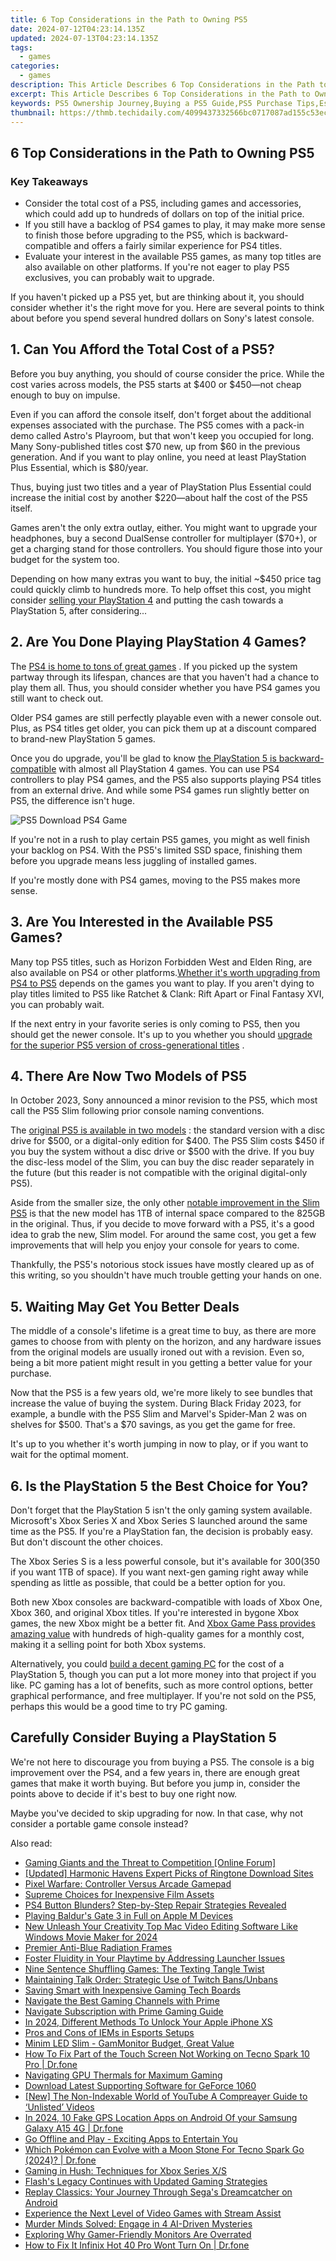 ```yaml
---
title: 6 Top Considerations in the Path to Owning PS5
date: 2024-07-12T04:23:14.135Z
updated: 2024-07-13T04:23:14.135Z
tags:
  - games
categories:
  - games
description: This Article Describes 6 Top Considerations in the Path to Owning PS5
excerpt: This Article Describes 6 Top Considerations in the Path to Owning PS5
keywords: PS5 Ownership Journey,Buying a PS5 Guide,PS5 Purchase Tips,Essential PS5 Upgrade,Optimal PS5 Shopping,PS5 Pre-Ownership Factors,Top PS5 Acquisition Advice
thumbnail: https://thmb.techidaily.com/4099437332566bc0717087ad155c53eccdb95fb25198b821350f08a36ef32c9d.jpg
---
```


## 6 Top Considerations in the Path to Owning PS5

### Key Takeaways

* Consider the total cost of a PS5, including games and accessories, which could add up to hundreds of dollars on top of the initial price.
* If you still have a backlog of PS4 games to play, it may make more sense to finish those before upgrading to the PS5, which is backward-compatible and offers a fairly similar experience for PS4 titles.
* Evaluate your interest in the available PS5 games, as many top titles are also available on other platforms. If you're not eager to play PS5 exclusives, you can probably wait to upgrade.

 If you haven't picked up a PS5 yet, but are thinking about it, you should consider whether it's the right move for you. Here are several points to think about before you spend several hundred dollars on Sony's latest console.

## 1\. Can You Afford the Total Cost of a PS5?

 Before you buy anything, you should of course consider the price. While the cost varies across models, the PS5 starts at $400 or $450—not cheap enough to buy on impulse.

 Even if you can afford the console itself, don't forget about the additional expenses associated with the purchase. The PS5 comes with a pack-in demo called Astro's Playroom, but that won't keep you occupied for long. Many Sony-published titles cost $70 new, up from $60 in the previous generation. And if you want to play online, you need at least PlayStation Plus Essential, which is $80/year.

 Thus, buying just two titles and a year of PlayStation Plus Essential could increase the initial cost by another $220—about half the cost of the PS5 itself.

 Games aren't the only extra outlay, either. You might want to upgrade your headphones, buy a second DualSense controller for multiplayer ($70+), or get a charging stand for those controllers. You should figure those into your budget for the system too.

 Depending on how many extras you want to buy, the initial \~$450 price tag could quickly climb to hundreds more. To help offset this cost, you might consider [selling your PlayStation 4](https://www.makeuseof.com/sell-ps4-where-why-how-much/) and putting the cash towards a PlayStation 5, after considering...

## 2\. Are You Done Playing PlayStation 4 Games?

 The [PS4 is home to tons of great games](https://www.makeuseof.com/tag/best-ps4-exclusives/) . If you picked up the system partway through its lifespan, chances are that you haven't had a chance to play them all. Thus, you should consider whether you have PS4 games you still want to check out.

 Older PS4 games are still perfectly playable even with a newer console out. Plus, as PS4 titles get older, you can pick them up at a discount compared to brand-new PlayStation 5 games.

 Once you do upgrade, you'll be glad to know [the PlayStation 5 is backward-compatible](https://www.makeuseof.com/is-ps5-backward-compatible/) with almost all PlayStation 4 games. You can use PS4 controllers to play PS4 games, and the PS5 also supports playing PS4 titles from an external drive. And while some PS4 games run slightly better on PS5, the difference isn't huge.

![PS5 Download PS4 Game](https://static1.makeuseofimages.com/wordpress/wp-content/uploads/2020/11/03-PS5-Download-PS4-Game.jpg)

 If you're not in a rush to play certain PS5 games, you might as well finish your backlog on PS4\. With the PS5's limited SSD space, finishing them before you upgrade means less juggling of installed games.

 If you're mostly done with PS4 games, moving to the PS5 makes more sense.

## 3\. Are You Interested in the Available PS5 Games?

 Many top PS5 titles, such as Horizon Forbidden West and Elden Ring, are also available on PS4 or other platforms.[Whether it's worth upgrading from PS4 to PS5](https://www.makeuseof.com/ps4-vs-ps5-worth-upgrading/) depends on the games you want to play. If you aren't dying to play titles limited to PS5 like Ratchet & Clank: Rift Apart or Final Fantasy XVI, you can probably wait.

 If the next entry in your favorite series is only coming to PS5, then you should get the newer console. It's up to you whether you should [upgrade for the superior PS5 version of cross-generational titles](https://www.makeuseof.com/reasons-wait-play-ps5-version-cross-gen-games/) .

## 4\. There Are Now Two Models of PS5

 In October 2023, Sony announced a minor revision to the PS5, which most call the PS5 Slim following prior console naming conventions.

 The [original PS5 is available in two models](https://www.makeuseof.com/ps5-vs-ps5-digital-edition-which-to-buy/) : the standard version with a disc drive for $500, or a digital-only edition for $400\. The PS5 Slim costs $450 if you buy the system without a disc drive or $500 with the drive. If you buy the disc-less model of the Slim, you can buy the disc reader separately in the future (but this reader is not compatible with the original digital-only PS5).

 Aside from the smaller size, the only other [notable improvement in the Slim PS5](https://www.makeuseof.com/old-ps5-vs-the-new-slimmer-ps5-what-are-the-differences/) is that the new model has 1TB of internal space compared to the 825GB in the original. Thus, if you decide to move forward with a PS5, it's a good idea to grab the new, Slim model. For around the same cost, you get a few improvements that will help you enjoy your console for years to come.

 Thankfully, the PS5's notorious stock issues have mostly cleared up as of this writing, so you shouldn't have much trouble getting your hands on one.

## 5\. Waiting May Get You Better Deals

 The middle of a console's lifetime is a great time to buy, as there are more games to choose from with plenty on the horizon, and any hardware issues from the original models are usually ironed out with a revision. Even so, being a bit more patient might result in you getting a better value for your purchase.

 Now that the PS5 is a few years old, we're more likely to see bundles that increase the value of buying the system. During Black Friday 2023, for example, a bundle with the PS5 Slim and Marvel's Spider-Man 2 was on shelves for $500\. That's a $70 savings, as you get the game for free.

 It's up to you whether it's worth jumping in now to play, or if you want to wait for the optimal moment.

## 6\. Is the PlayStation 5 the Best Choice for You?

 Don't forget that the PlayStation 5 isn't the only gaming system available. Microsoft's Xbox Series X and Xbox Series S launched around the same time as the PS5\. If you're a PlayStation fan, the decision is probably easy. But don't discount the other choices.

 The Xbox Series S is a less powerful console, but it's available for $300 ($350 if you want 1TB of space). If you want next-gen gaming right away while spending as little as possible, that could be a better option for you.

 Both new Xbox consoles are backward-compatible with loads of Xbox One, Xbox 360, and original Xbox titles. If you're interested in bygone Xbox games, the new Xbox might be a better fit. And [Xbox Game Pass provides amazing value](https://www.makeuseof.com/reasons-to-get-xbox-game-pass/) with hundreds of high-quality games for a monthly cost, making it a selling point for both Xbox systems.

 Alternatively, you could [build a decent gaming PC](http://www.makeuseof.com/build-gaming-pc/) for the cost of a PlayStation 5, though you can put a lot more money into that project if you like. PC gaming has a lot of benefits, such as more control options, better graphical performance, and free multiplayer. If you're not sold on the PS5, perhaps this would be a good time to try PC gaming.

## Carefully Consider Buying a PlayStation 5

 We're not here to discourage you from buying a PS5\. The console is a big improvement over the PS4, and a few years in, there are enough great games that make it worth buying. But before you jump in, consider the points above to decide if it's best to buy one right now.

 Maybe you've decided to skip upgrading for now. In that case, why not consider a portable game console instead?


<ins class="adsbygoogle"
     style="display:block"
     data-ad-format="autorelaxed"
     data-ad-client="ca-pub-7571918770474297"
     data-ad-slot="1223367746"></ins>



<ins class="adsbygoogle"
     style="display:block"
     data-ad-client="ca-pub-7571918770474297"
     data-ad-slot="8358498916"
     data-ad-format="auto"
     data-full-width-responsive="true"></ins>



<span class="atpl-alsoreadstyle">Also read:</span>
<div><ul>
<li><a href="https://games-able.techidaily.com/gaming-giants-and-the-threat-to-competition-online-forum/"><u>Gaming Giants and the Threat to Competition [Online Forum]</u></a></li>
<li><a href="https://some-techniques.techidaily.com/updated-harmonic-havens-expert-picks-of-ringtone-download-sites/"><u>[Updated] Harmonic Havens  Expert Picks of Ringtone Download Sites</u></a></li>
<li><a href="https://games-able.techidaily.com/pixel-warfare-controller-versus-arcade-gamepad/"><u>Pixel Warfare: Controller Versus Arcade Gamepad</u></a></li>
<li><a href="https://youtube-clips.techidaily.com/supreme-choices-for-inexpensive-film-assets/"><u>Supreme Choices for Inexpensive Film Assets</u></a></li>
<li><a href="https://games-able.techidaily.com/ps4-button-blunders-step-by-step-repair-strategies-revealed/"><u>PS4 Button Blunders? Step-by-Step Repair Strategies Revealed</u></a></li>
<li><a href="https://games-able.techidaily.com/playing-baldurs-gate-3-in-full-on-apple-m-devices/"><u>Playing Baldur's Gate 3 in Full on Apple M Devices</u></a></li>
<li><a href="https://ai-video-tools.techidaily.com/new-unleash-your-creativity-top-mac-video-editing-software-like-windows-movie-maker-for-2024/"><u>New Unleash Your Creativity Top Mac Video Editing Software Like Windows Movie Maker for 2024</u></a></li>
<li><a href="https://games-able.techidaily.com/premier-anti-blue-radiation-frames/"><u>Premier Anti-Blue Radiation Frames</u></a></li>
<li><a href="https://games-able.techidaily.com/foster-fluidity-in-your-playtime-by-addressing-launcher-issues/"><u>Foster Fluidity in Your Playtime by Addressing Launcher Issues</u></a></li>
<li><a href="https://games-able.techidaily.com/nine-sentence-shuffling-games-the-texting-tangle-twist/"><u>Nine Sentence Shuffling Games: The Texting Tangle Twist</u></a></li>
<li><a href="https://games-able.techidaily.com/maintaining-talk-order-strategic-use-of-twitch-bansunbans/"><u>Maintaining Talk Order: Strategic Use of Twitch Bans/Unbans</u></a></li>
<li><a href="https://games-able.techidaily.com/saving-smart-with-inexpensive-gaming-tech-boards/"><u>Saving Smart with Inexpensive Gaming Tech Boards</u></a></li>
<li><a href="https://games-able.techidaily.com/navigate-the-best-gaming-channels-with-prime/"><u>Navigate the Best Gaming Channels with Prime</u></a></li>
<li><a href="https://games-able.techidaily.com/navigate-subscription-with-prime-gaming-guide/"><u>Navigate Subscription with Prime Gaming Guide</u></a></li>
<li><a href="https://ios-unlock.techidaily.com/in-2024-different-methods-to-unlock-your-apple-iphone-xs-by-drfone-ios/"><u>In 2024, Different Methods To Unlock Your Apple iPhone XS</u></a></li>
<li><a href="https://games-able.techidaily.com/pros-and-cons-of-iems-in-esports-setups/"><u>Pros and Cons of IEMs in Esports Setups</u></a></li>
<li><a href="https://games-able.techidaily.com/minim-led-slim-gammonitor-budget-great-value/"><u>Minim LED Slim - GamMonitor Budget, Great Value</u></a></li>
<li><a href="https://howto.techidaily.com/how-to-fix-part-of-the-touch-screen-not-working-on-tecno-spark-10-pro-drfone-by-drfone-fix-android-problems-fix-android-problems/"><u>How To Fix Part of the Touch Screen Not Working on Tecno Spark 10 Pro | Dr.fone</u></a></li>
<li><a href="https://games-able.techidaily.com/navigating-gpu-thermals-for-maximum-gaming/"><u>Navigating GPU Thermals for Maximum Gaming</u></a></li>
<li><a href="https://graphic-issues.techidaily.com/download-latest-supporting-software-for-geforce-1060/"><u>Download Latest Supporting Software for GeForce 1060</u></a></li>
<li><a href="https://facebook-video-footage.techidaily.com/new-the-non-indexable-world-of-youtube-a-compreayer-guide-to-unlisted-videos/"><u>[New] The Non-Indexable World of YouTube  A Compreayer Guide to ‘Unlisted’ Videos</u></a></li>
<li><a href="https://android-location.techidaily.com/in-2024-10-fake-gps-location-apps-on-android-of-your-samsung-galaxy-a15-4g-drfone-by-drfone-virtual/"><u>In 2024, 10 Fake GPS Location Apps on Android Of your Samsung Galaxy A15 4G | Dr.fone</u></a></li>
<li><a href="https://games-able.techidaily.com/go-offline-and-play-exciting-apps-to-entertain-you/"><u>Go Offline and Play - Exciting Apps to Entertain You</u></a></li>
<li><a href="https://android-pokemon-go.techidaily.com/which-pokemon-can-evolve-with-a-moon-stone-for-tecno-spark-go-2024-drfone-by-drfone-virtual-android/"><u>Which Pokémon can Evolve with a Moon Stone For Tecno Spark Go (2024)? | Dr.fone</u></a></li>
<li><a href="https://games-able.techidaily.com/gaming-in-hush-techniques-for-xbox-series-xs/"><u>Gaming in Hush: Techniques for Xbox Series X/S</u></a></li>
<li><a href="https://games-able.techidaily.com/flashs-legacy-continues-with-updated-gaming-strategies/"><u>Flash's Legacy Continues with Updated Gaming Strategies</u></a></li>
<li><a href="https://games-able.techidaily.com/replay-classics-your-journey-through-segas-dreamcatcher-on-android/"><u>Replay Classics: Your Journey Through Sega's Dreamcatcher on Android</u></a></li>
<li><a href="https://games-able.techidaily.com/experience-the-next-level-of-video-games-with-stream-assist/"><u>Experience the Next Level of Video Games with Stream Assist</u></a></li>
<li><a href="https://games-able.techidaily.com/murder-minds-solved-engage-in-4-ai-driven-mysteries/"><u>Murder Minds Solved: Engage in 4 AI-Driven Mysteries</u></a></li>
<li><a href="https://games-able.techidaily.com/exploring-why-gamer-friendly-monitors-are-overrated/"><u>Exploring Why Gamer-Friendly Monitors Are Overrated</u></a></li>
<li><a href="https://change-location.techidaily.com/how-to-fix-it-infinix-hot-40-pro-wont-turn-on-drfone-by-drfone-fix-android-problems-fix-android-problems/"><u>How to Fix It Infinix Hot 40 Pro Wont Turn On | Dr.fone</u></a></li>
</ul></div>
